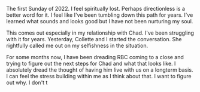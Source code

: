 The first Sunday of 2022. I feel spiritually lost. Perhaps directionless is a better word for it. I feel like I've been tumbling down this path for years. I've learned what sounds and looks good but I have not been nurturing my soul.

This comes out especially in my relationship with Chad.  I've been struggling with it for years. Yesterday, Collette and I started the conversation. She rightfully called me out on my selfishness in the situation.

For some months now, I have been dreading RBC coming to a close and trying to figure out the next steps for Chad and what that looks like. I absolutely dread the thought of having him live with us on a longterm basis. I can feel the stress building within me as I think about that. I want to figure out why. I don't t